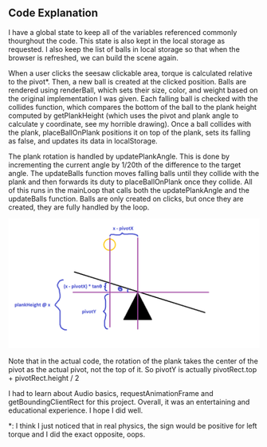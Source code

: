 ## Code Explanation

I have a global state to keep all of the variables referenced commonly thourghout the code. This state is also kept in the local storage as requested. I also keep the list of balls in local storage so that when the browser is refreshed, we can build the scene again.

When a user clicks the seesaw clickable area, torque is calculated relative to the pivot*. Then, a new ball is created at the clicked position. Balls are rendered using renderBall, which sets their size, color, and weight based on the original implementation I was given. Each falling ball is checked with the collides function, which compares the bottom of the ball to the plank height computed by getPlankHeight (which uses the pivot and plank angle to calculate y coordinate, see my horrible drawing). Once a ball collides with the plank, placeBallOnPlank positions it on top of the plank, sets its falling as false, and updates its data in localStorage.

The plank rotation is handled by updatePlankAngle. This is done by incrementing the current angle by 1/20th of the difference to the target angle. The updateBalls function moves falling balls until they collide with the plank and then forwards its duty to placeBallOnPlank once they collide. All of this runs in the mainLoop that calls both the updatePlankAngle and the updateBalls function. Balls are only created on clicks, but once they are created, they are fully handled by the loop.

![alt text](https://github.com/ArdaBC/arda-seesaw/blob/main/image.png?raw=true)

Note that in the actual code, the rotation of the plank takes the center of the pivot as the actual pivot, not the top of it. So pivotY is actually pivotRect.top + pivotRect.height / 2

I had to learn about Audio basics, requestAnimationFrame and getBoundingClientRect for this project. Overall, it was an entertaining and educational experience. I hope I did well.

*: I think I just noticed that in real physics, the sign would be positive for left torque and I did the exact opposite, oops.

